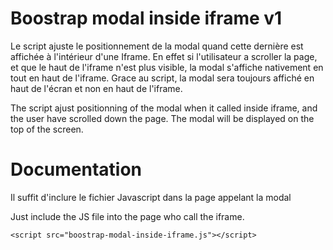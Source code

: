 Boostrap modal inside iframe v1
===============================

Le script ajuste le positionnement de la modal quand cette dernière est affichée à l'intérieur d'une Iframe. 
En effet si l'utilisateur a scroller la page, et que le haut de l'iframe n'est plus visible, la modal s'affiche nativement en tout en haut de l'iframe.
Grace au script, la modal sera toujours affiché en haut de l'écran et non en haut de l'iframe.

The script ajust positionning of the modal when it called inside iframe, and the user have scrolled down the page.
The modal will be displayed on the top of the screen.


Documentation
=============

Il suffit d'inclure le fichier Javascript dans la page appelant la modal

Just include the JS file into the page who call the iframe.

```
<script src="boostrap-modal-inside-iframe.js"></script>
```
